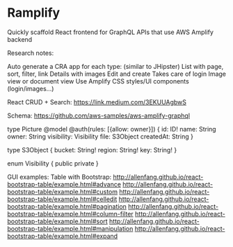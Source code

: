 # Ramplify
Quickly scaffold React frontend for GraphQL APIs that use AWS Amplify backend

Research notes:

Auto generate a CRA app for each type: (similar to JHipster)
List with page, sort, filter, link
Details with images
Edit and create 
Takes care of login
Image view or document view
Use Amplify CSS styles/UI components (login/images...)

React CRUD + Search:
https://link.medium.com/3EKUUAgbwS

Schema:
https://github.com/aws-samples/aws-amplify-graphql




type Picture @model @auth(rules: [{allow: owner}]) {
  id: ID!
  name: String
  owner: String
  visibility: Visibility
  file: S3Object
  createdAt: String
}
 
type S3Object {
  bucket: String!
  region: String!
  key: String!
}
 
enum Visibility {
  public
  private
}


GUI examples:
Table with Bootstrap:
http://allenfang.github.io/react-bootstrap-table/example.html#advance
http://allenfang.github.io/react-bootstrap-table/example.html#custom
http://allenfang.github.io/react-bootstrap-table/example.html#celledit
http://allenfang.github.io/react-bootstrap-table/example.html#pagination
http://allenfang.github.io/react-bootstrap-table/example.html#column-filter
http://allenfang.github.io/react-bootstrap-table/example.html#sort
http://allenfang.github.io/react-bootstrap-table/example.html#manipulation
http://allenfang.github.io/react-bootstrap-table/example.html#expand
